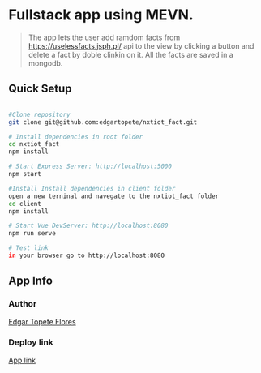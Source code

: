 # Fullstack app using MEVN. 
> The app lets the user add ramdom facts from https://uselessfacts.jsph.pl/ api to the view by clicking a button and delete a fact 
by doble clinkin on it. All the facts are saved in a mongodb.
## Quick Setup
```bash

#Clone repository
git clone git@github.com:edgartopete/nxtiot_fact.git

# Install dependencies in root folder 
cd nxtiot_fact
npm install

# Start Express Server: http://localhost:5000
npm start

#Install Install dependencies in client folder 
open a new terninal and navegate to the nxtiot_fact folder 
cd client
npm install

# Start Vue DevServer: http://localhost:8080
npm run serve

# Test link
in your browser go to http://localhost:8080
```
## App Info

### Author

[Edgar Topete Flores](http://www.edgartopete.com)

### Deploy link

[App link](https://nxtiot.herokuapp.com/)

